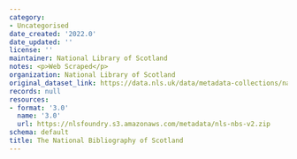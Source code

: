 ```yaml
---
category:
- Uncategorised
date_created: '2022.0'
date_updated: ''
license: ''
maintainer: National Library of Scotland
notes: <p>Web Scraped</p>
organization: National Library of Scotland
original_dataset_link: https://data.nls.uk/data/metadata-collections/national-bibliography-of-scotland/
records: null
resources:
- format: '3.0'
  name: '3.0'
  url: https://nlsfoundry.s3.amazonaws.com/metadata/nls-nbs-v2.zip
schema: default
title: The National Bibliography of Scotland
---
```

